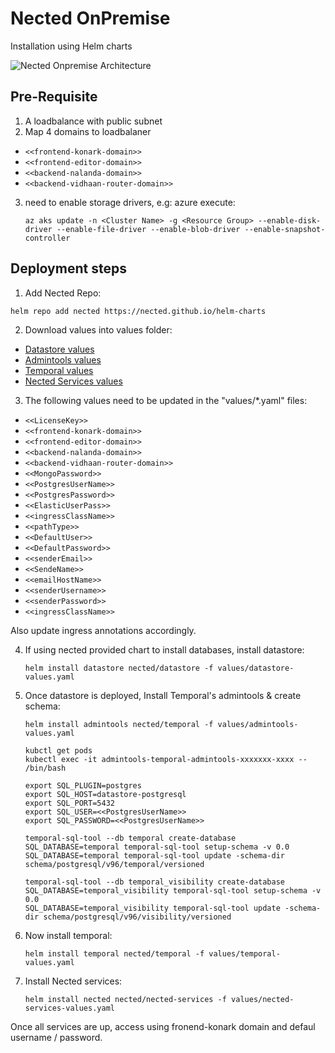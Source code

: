 # Nected OnPremise
Installation using Helm charts

![Nected Onpremise Architecture](https://assets.nected.io/nalanda/nected-onpremise-arch.jpg)

## Pre-Requisite
1. A loadbalance with public subnet
2. Map 4 domains to loadbalaner
  - `<<frontend-konark-domain>>`
  - `<<frontend-editor-domain>>`
  - `<<backend-nalanda-domain>>`
  - `<<backend-vidhaan-router-domain>>`
3. need to enable storage drivers, e.g: azure execute:
   ```
   az aks update -n <Cluster Name> -g <Resource Group> --enable-disk-driver --enable-file-driver --enable-blob-driver --enable-snapshot-controller
   ```

## Deployment steps
1. Add Nected Repo:
  ```
  helm repo add nected https://nected.github.io/helm-charts
  ```
2. Download values into values folder:
 - [Datastore values](https://charts.nected.io/values/datastore-values.yaml)
 - [Admintools values](https://charts.nected.io/values/admintools-values.yaml)
 - [Temporal values](https://charts.nected.io/values/temporal-values.yaml)
 - [Nected Services values](https://charts.nected.io/values/nected-services-values.yaml)

3. The following values need to be updated in the "values/*.yaml" files:
  - `<<LicenseKey>>`
  - `<<frontend-konark-domain>>`
  - `<<frontend-editor-domain>>`
  - `<<backend-nalanda-domain>>`
  - `<<backend-vidhaan-router-domain>>`
  - `<<MongoPassword>>`
  - `<<PostgresUserName>>`
  - `<<PostgresPassword>>`
  - `<<ElasticUserPass>>`
  - `<<ingressClassName>>`
  - `<<pathType>>`
  - `<<DefaultUser>>`
  - `<<DefaultPassword>>`
  - `<<senderEmail>>`
  - `<<SendeName>>`
  - `<<emailHostName>>`
  - `<<senderUsername>>`
  - `<<senderPassword>>`
  - `<<ingressClassName>>`

  Also update ingress annotations accordingly.

4. If using nected provided chart to install databases, install datastore:
   ```
   helm install datastore nected/datastore -f values/datastore-values.yaml
   ```

3. Once datastore is deployed, Install Temporal's admintools & create schema:
    ```
    helm install admintools nected/temporal -f values/admintools-values.yaml

    kubctl get pods
    kubectl exec -it admintools-temporal-admintools-xxxxxxx-xxxx -- /bin/bash

    export SQL_PLUGIN=postgres
    export SQL_HOST=datastore-postgresql
    export SQL_PORT=5432
    export SQL_USER=<<PostgresUserName>>
    export SQL_PASSWORD=<<PostgresUserName>>

    temporal-sql-tool --db temporal create-database
    SQL_DATABASE=temporal temporal-sql-tool setup-schema -v 0.0
    SQL_DATABASE=temporal temporal-sql-tool update -schema-dir schema/postgresql/v96/temporal/versioned

    temporal-sql-tool --db temporal_visibility create-database
    SQL_DATABASE=temporal_visibility temporal-sql-tool setup-schema -v 0.0
    SQL_DATABASE=temporal_visibility temporal-sql-tool update -schema-dir schema/postgresql/v96/visibility/versioned
    ```

4. Now install temporal:
    ```
    helm install temporal nected/temporal -f values/temporal-values.yaml
    ```

4. Install Nected services:
    ```
    helm install nected nected/nected-services -f values/nected-services-values.yaml
    ```

Once all services are up, access using fronend-konark domain and defaul username / password.
